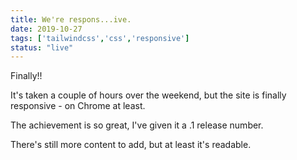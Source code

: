 ```yaml
---
title: We're respons...ive.
date: 2019-10-27
tags: ['tailwindcss','css','responsive']
status: "live"
---
```

Finally!!

It's taken a couple of hours over the weekend, but the site is finally responsive - on Chrome at least.

The achievement is so great, I've given it a .1 release number.

There's still more content to add, but at least it's readable.